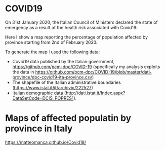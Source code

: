 # COVID19
On 31st January 2020, the Italian Council of Ministers declared the state of emergency as a result of the health risk associated with Covid19.

Here I show a map reporting the percentage of population affected by province starting from 2nd of February 2020.

To generate the map I used the following data:

- Covid19 data published by the Italian government, https://github.com/pcm-dpc/COVID-19 (specifically my analysis exploits the data in https://github.com/pcm-dpc/COVID-19/blob/master/dati-province/dpc-covid19-ita-province.csv)
- The shapefile of the Italian administrative boundaries (https://www.istat.it/it/archivio/222527)
- Italian demographic data (http://dati.istat.it/Index.aspx?DataSetCode=DCIS_POPRES1).

# Maps of affected populatin by province in Italy

https://matteomanca.github.io/Covid19/
